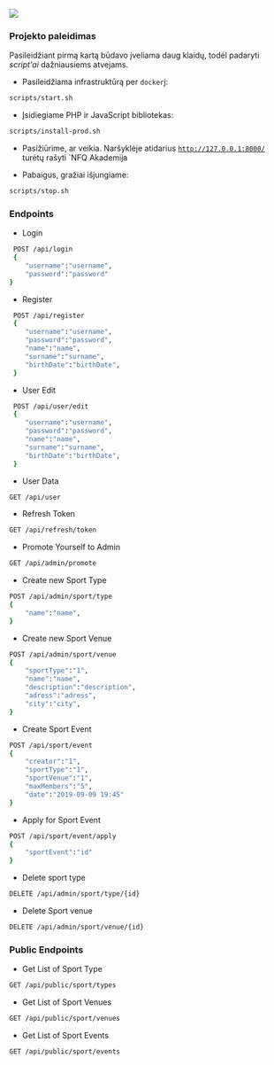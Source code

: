 ﻿![](https://avatars0.githubusercontent.com/u/4995607?v=3&s=100)

### Projekto paleidimas

Pasileidžiant pirmą kartą būdavo įveliama daug klaidų, todėl padaryti _script'ai_ dažniausiems atvejams.

* Pasileidžiama infrastruktūrą per `docker`į:
```bash
scripts/start.sh
```

* Įsidiegiame PHP ir JavaScript bibliotekas:
```bash
scripts/install-prod.sh
```

* Pasižiūrime, ar veikia.
  Naršyklėje atidarius [`http://127.0.0.1:8000/`](http://127.0.0.1:8000/) turėtų rašyti `NFQ Akademija

* Pabaigus, gražiai išjungiame:
```bash
scripts/stop.sh
```


### Endpoints

* Login 
```bash
 POST /api/login
 {
    "username":"username", 
    "password":"password"
}
```

* Register
```bash
 POST /api/register
 {
    "username":"username",
    "password":"password",
    "name":"name",
    "surname":"surname",
    "birthDate":"birthDate",
 }
```

* User Edit
```bash
 POST /api/user/edit
 {
    "username":"username",
    "password":"password",
    "name":"name",
    "surname":"surname",
    "birthDate":"birthDate",
 }
```

*  User Data
```bash
GET /api/user
```

* Refresh Token
```bash
GET /api/refresh/token
```

* Promote Yourself to Admin
```bash
GET /api/admin/promote
```

* Create new Sport Type
```bash
POST /api/admin/sport/type
{
    "name":"name",
}
```

* Create new Sport Venue
```bash
POST /api/admin/sport/venue
{
    "sportType":"1",
    "name":"name",
    "description":"description",
    "adress":"adress",
    "city":"city",
}
```

* Create Sport Event
```bash
POST /api/sport/event
{
    "creator":"1",
    "sportType":"1",
    "sportVenue":"1",
    "maxMembers":"5",
    "date":"2019-09-09 19:45"
}
```
* Apply for Sport Event
```bash
POST /api/sport/event/apply
{
    "sportEvent":"id"
}
```

* Delete sport type
```bash
DELETE /api/admin/sport/type/{id}
```

* Delete Sport venue 
```bash
DELETE /api/admin/sport/venue/{id}
```


### Public Endpoints

* Get List of Sport Type
```bash
GET /api/public/sport/types
```

* Get List of Sport Venues
```bash
GET /api/public/sport/venues
```

* Get List of Sport Events
```bash
GET /api/public/sport/events
```


